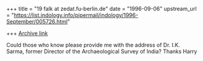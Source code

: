 +++
title = "19 falk at zedat.fu-berlin.de"
date = "1996-09-06"
upstream_url = "https://list.indology.info/pipermail/indology/1996-September/005726.html"

+++
[Archive link](https://list.indology.info/pipermail/indology/1996-September/005726.html)

Could those who know please provide me with the address of
Dr. I.K. Sarma, former Director of the Archaeological Survey of
India?
Thanks
Harry




